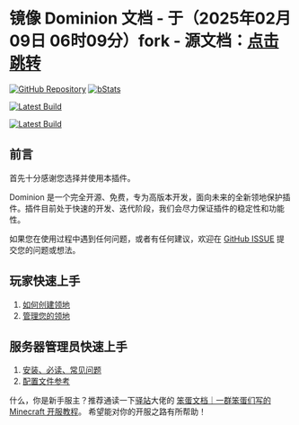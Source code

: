 # 镜像 Dominion 文档 - 于（2025年02月09日 06时09分）fork - 源文档：[点击跳转](https://dominion.lunadeer.cn)

[![GitHub Repository](https://img.shields.io/badge/仓库地址-GitHub-blue?logo=github)](https://github.com/ColdeZhang/Dominion)
[![bStats](https://img.shields.io/badge/bStats-数据统计-eacd76?logo=google-analytics)](https://bstats.org/plugin/bukkit/Dominion/21445)

[![Latest Build](https://img.shields.io/github/v/release/ColdeZhang/Dominion?label=%E6%9C%80%E6%96%B0%E6%9E%84%E5%BB%BA%E4%B8%8B%E8%BD%BD&logo=github&color=0aa344)](https://github.com/ColdeZhang/Dominion/releases/latest)

[![Latest Build](https://img.shields.io/github/v/release/ColdeZhang/Dominion?label=%E5%A4%87%E7%94%A8%E4%B8%8B%E8%BD%BD%E5%9C%B0%E5%9D%80&logo=gitea&color=0aa344)](https://ssl.lunadeer.cn:14446/mirror/Dominion/releases)

## 前言

首先十分感谢您选择并使用本插件。

Dominion 是一个完全开源、免费，专为高版本开发，面向未来的全新领地保护插件。插件目前处于快速的开发、迭代阶段，我们会尽力保证插件的稳定性和功能性。

如果您在使用过程中遇到任何问题，或者有任何建议，欢迎在 [GitHub ISSUE](https://github.com/ColdeZhang/Dominion/issues) 提交您的问题或想法。

## 玩家快速上手

1. [如何创建领地](create-dominion.md)
2. [管理您的领地](manage-dominion/README.md)

## 服务器管理员快速上手

1. [安装、必读、常见问题](operator/README.md)
2. [配置文件参考](operator/config.md)

什么，你是新手服主？推荐通读一下[驿站](https://github.com/postyizhan)大佬的 [笨蛋文档｜一群笨蛋们写的 Minecraft 开服教程](https://yizhan.wiki/NitWikit/Java/intro)。
希望能对你的开服之路有所帮助！

